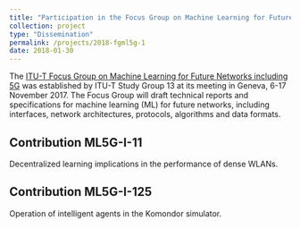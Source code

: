```yaml
---
title: "Participation in the Focus Group on Machine Learning for Future Networks including 5G (FG-ML5G)"
collection: project
type: "Dissemination"
permalink: /projects/2018-fgml5g-1
date: 2018-01-30
---
```


The [ITU-T Focus Group on Machine Learning for Future Networks including 5G](https://www.itu.int/en/ITU-T/focusgroups/ml5g/Pages/default.aspx) was established by ITU-T Study Group 13 at its meeting in Geneva, 6-17 November 2017. The Focus Group will draft technical reports and specifications for machine learning (ML) for future networks, including interfaces, network architectures, protocols, algorithms and data formats.

## Contribution ML5G-I-11
Decentralized learning implications in the performance of dense WLANs.

## Contribution ML5G-I-125
Operation of intelligent agents in the Komondor simulator.